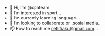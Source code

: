 - 👋 Hi, I’m @cpateam
- 👀 I’m interested in sport...
- 🌱 I’m currently learning language...
- 💞️ I’m looking to collaborate on .sosial media..
- 📫 How to reach me netlifiaku@gmail.com...

<!---
cpateam/cpateam is a ✨ special ✨ repository because its `README.md` (this file) appears on your GitHub profile.
You can click the Preview link to take a look at your changes.
--->
